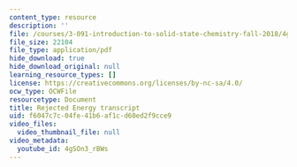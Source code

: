 ```yaml
---
content_type: resource
description: ''
file: /courses/3-091-introduction-to-solid-state-chemistry-fall-2018/4gSOn3_rBWs_transcript.pdf
file_size: 22104
file_type: application/pdf
hide_download: true
hide_download_original: null
learning_resource_types: []
license: https://creativecommons.org/licenses/by-nc-sa/4.0/
ocw_type: OCWFile
resourcetype: Document
title: Rejected Energy transcript
uid: f6047c7c-04fe-41b6-af1c-d60ed2f9cce9
video_files:
  video_thumbnail_file: null
video_metadata:
  youtube_id: 4gSOn3_rBWs
---
```

